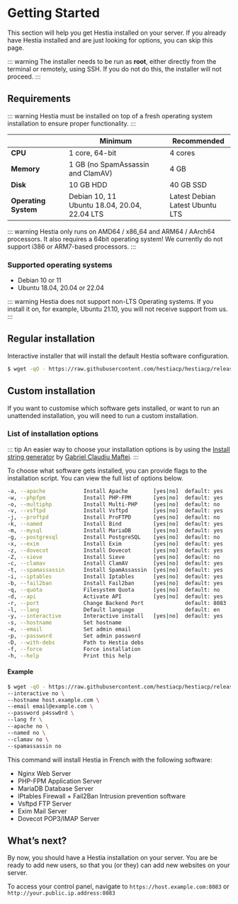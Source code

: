 # Getting Started

This section will help you get Hestia installed on your server. If you already have Hestia installed and are just looking for options, you can skip this page.

::: warning
The installer needs to be run as **root**, either directly from the terminal or remotely, using SSH. If you do not do this, the installer will not proceed.
:::

## Requirements

::: warning
Hestia must be installed on top of a fresh operating system installation to ensure proper functionality.
:::

|                      | Minimum                                           | Recommended                          |
| -------------------- | ------------------------------------------------- | ------------------------------------ |
| **CPU**              | 1 core, 64-bit                                    | 4 cores                              |
| **Memory**           | 1 GB (no SpamAssassin and ClamAV)                 | 4 GB                                 |
| **Disk**             | 10 GB HDD                                         | 40 GB SSD                            |
| **Operating System** | Debian 10, 11 <br> Ubuntu 18.04, 20.04, 22.04 LTS | Latest Debian <br> Latest Ubuntu LTS |

::: warning
Hestia only runs on AMD64 / x86_64 and ARM64 / AArch64 processors. It also requires a 64bit operating system!
We currently do not support i386 or ARM7-based processors.
:::

### Supported operating systems

- Debian 10 or 11
- Ubuntu 18.04, 20.04 or 22.04

::: warning
Hestia does not support non-LTS Operating systems. If you install it on, for example, Ubuntu 21.10, you will not receive support from us.
:::

## Regular installation

Interactive installer that will install the default Hestia software configuration.

```bash
$ wget -qO - https://raw.githubusercontent.com/hestiacp/hestiacp/release/install/hst-install.sh | bash
```

## Custom installation

If you want to customise which software gets installed, or want to run an unattended installation, you will need to run a custom installation.

### List of installation options

::: tip
An easier way to choose your installation options is by using the [Install string generator](https://gabizz.github.io/hestiacp-scriptline-generator/) by [Gabriel Claudiu Maftei](https://github.com/gabizz/).
:::

To choose what software gets installed, you can provide flags to the installation script. You can view the full list of options below.

```bash
-a, --apache            Install Apache        [yes|no]  default: yes
-w, --phpfpm            Install PHP-FPM       [yes|no]  default: yes
-o, --multiphp          Install Multi-PHP     [yes|no]  default: no
-v, --vsftpd            Install Vsftpd        [yes|no]  default: yes
-j, --proftpd           Install ProFTPD       [yes|no]  default: no
-k, --named             Install Bind          [yes|no]  default: yes
-m, --mysql             Install MariaDB       [yes|no]  default: yes
-g, --postgresql        Install PostgreSQL    [yes|no]  default: no
-x, --exim              Install Exim          [yes|no]  default: yes
-z, --dovecot           Install Dovecot       [yes|no]  default: yes
-Z, --sieve             Install Sieve         [yes|no]  default: no
-c, --clamav            Install ClamAV        [yes|no]  default: yes
-t, --spamassassin      Install SpamAssassin  [yes|no]  default: yes
-i, --iptables          Install Iptables      [yes|no]  default: yes
-b, --fail2ban          Install Fail2ban      [yes|no]  default: yes
-q, --quota             Filesystem Quota      [yes|no]  default: no
-d, --api               Activate API          [yes|no]  default: yes
-r, --port              Change Backend Port             default: 8083
-l, --lang              Default language                default: en
-y, --interactive       Interactive install   [yes|no]  default: yes
-s, --hostname          Set hostname
-e, --email             Set admin email
-p, --password          Set admin password
-D, --with-debs         Path to Hestia debs
-f, --force             Force installation
-h, --help              Print this help
```

#### Example

```bash
$ wget -qO - https://raw.githubusercontent.com/hestiacp/hestiacp/release/install/hst-install.sh | bash -s -- \
--interactive no \
--hostname host.example.com \
--email email@example.com \
--password p4ssw0rd \
--lang fr \
--apache no \
--named no \
--clamav no \
--spamassassin no
```

This command will install Hestia in French with the following software:

- Nginx Web Server
- PHP-FPM Application Server
- MariaDB Database Server
- IPtables Firewall + Fail2Ban Intrusion prevention software
- Vsftpd FTP Server
- Exim Mail Server
- Dovecot POP3/IMAP Server

## What’s next?

By now, you should have a Hestia installation on your server. You are be ready to add new users, so that you (or they) can add new websites on your server.

To access your control panel, navigate to `https://host.example.com:8083` or `http://your.public.ip.address:8083`
